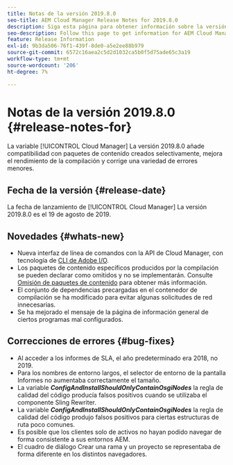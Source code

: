 ```yaml
---
title: Notas de la versión 2019.8.0
seo-title: AEM Cloud Manager Release Notes for 2019.8.0
description: Siga esta página para obtener información sobre la versión 2019.8.0 de Cloud Manager.
seo-description: Follow this page to get information for AEM Cloud Manager Release 2019.8.0.
feature: Release Information
exl-id: 9b3da506-76f1-439f-8de0-a5e2ee88b979
source-git-commit: 6572c16aea2c5d2d1032ca5b0f5d75ade65c3a19
workflow-type: tm+mt
source-wordcount: '206'
ht-degree: 7%

---
```


# Notas de la versión 2019.8.0 {#release-notes-for}

La variable [!UICONTROL Cloud Manager] La versión 2019.8.0 añade compatibilidad con paquetes de contenido creados selectivamente, mejora el rendimiento de la compilación y corrige una variedad de errores menores.

## Fecha de la versión {#release-date}

La fecha de lanzamiento de [!UICONTROL Cloud Manager] La versión 2019.8.0 es el 19 de agosto de 2019.

## Novedades {#whats-new}

* Nueva interfaz de línea de comandos con la API de Cloud Manager, con tecnología de [CLI de Adobe I/O](https://github.com/adobe/aio-cli-plugin-cloudmanager).
* Los paquetes de contenido específicos producidos por la compilación se pueden declarar como omitidos y no se implementarán. Consulte [Omisión de paquetes de contenido](/help/getting-started/project-setup.md#skipping-content-packages) para obtener más información.
* El conjunto de dependencias precargadas en el contenedor de compilación se ha modificado para evitar algunas solicitudes de red innecesarias.
* Se ha mejorado el mensaje de la página de información general de ciertos programas mal configurados.

## Correcciones de errores {#bug-fixes}

* Al acceder a los informes de SLA, el año predeterminado era 2018, no 2019.
* Para los nombres de entorno largos, el selector de entorno de la pantalla Informes no aumentaba correctamente el tamaño.
* La variable ***ConfigAndInstallShouldOnlyContainOsgiNodes*** la regla de calidad del código producía falsos positivos cuando se utilizaba el componente Sling Rewriter.
* La variable ***ConfigAndInstallShouldOnlyContainOsgiNodes*** la regla de calidad del código produjo falsos positivos para ciertas estructuras de ruta poco comunes.
* Es posible que los clientes solo de activos no hayan podido navegar de forma consistente a sus entornos AEM.
* El cuadro de diálogo Crear una rama y un proyecto se representaba de forma diferente en los distintos navegadores.
